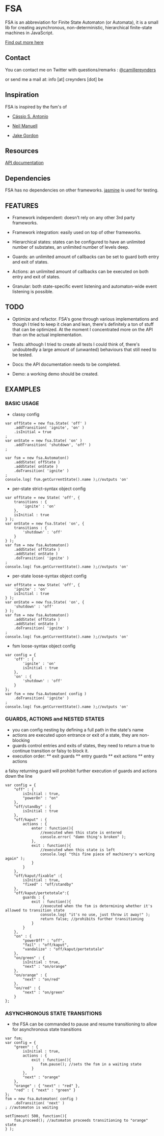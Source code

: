 # FSA

FSA is an abbreviation for Finite State Automaton (or Automata), it is a small lib for creating 
asynchronous, non-deterministic, hierarchical finite-state machines in JavaScript.

[Find out more here](http://en.wikipedia.org/wiki/Finite-state_machine)

## Contact

You can contact me on Twitter with questions/remarks : [@camillereynders](http://twitter.com/camillereynders)

or send me a mail at:
info [at] creynders [dot] be

## Inspiration

FSA is inspired by the fsm's of 

* [Cássio S. Antonio](https://github.com/cassiozen/AS3-State-Machine)

* [Neil Manuell](http://statemachine.org/)

* [Jake Gordon](http://codeincomplete.com/posts/2012/1/7/javascript_state_machine_v2_1_0/)

## Resources

[API documentation](http://creynders.github.com/fsa/docs)

## Dependencies

FSA has no dependencies on other frameworks. 
[jasmine](https://github.com/pivotal/jasmine) is used for testing.

## FEATURES

* Framework independent: doesn't rely on any other 3rd party frameworks.

* Framework integration: easily used on top of other frameworks.

* Hierarchical states: states can be configured to have an unlimited number of substates, an unlimited number of levels deep.

* Guards: an unlimited amount of callbacks can be set to guard both entry and exit of states.

* Actions: an unlimited amount of callbacks can be executed on both entry and exit of states.

* Granular: both state-specific event listening and automaton-wide event listening is possible.

## TODO

* Optimize and refactor. FSA's gone through various implementations and though I tried to keep it clean and lean, there's definitely a ton of stuff that can be optimized. At the moment I concentrated more on the API than on the actual implementation.

* Tests: although I tried to create all tests I could think of, there's undoubtedly a large amount of (unwanted) behaviours that still need to be tested.

* Docs: the API documentation needs to be completed.

* Demo: a working demo should be created.

## EXAMPLES

### BASIC USAGE

* classy config

```
var offState = new fsa.State( 'off' )
	.addTransition( 'ignite', 'on' )
	.isInitial = true
;
var onState = new fsa.State( 'on' )
	.addTransition( 'shutdown', 'off' )
;

var fsm = new fsa.Automaton()
	.addState( offState )
	.addState( onState )
	.doTransition( 'ignite' )
;
console.log( fsm.getCurrentState().name );//outputs 'on'
```

* per-state strict-syntax object config
```
var offState = new State( 'off', {
	transitions : {
		'ignite' : 'on'
	},
	isInitial : true
} );
var onState = new fsa.State( 'on', {
	transitions : {
		'shutdown' : 'off'
	}
} );
var fsm = new fsa.Automaton()
	.addState( offState )
	.addState( onState )
	.doTransition( 'ignite' )
;
console.log( fsm.getCurrentState().name );//outputs 'on'
```

* per-state loose-syntax object config
```
var offState = new State( 'off', {
	'ignite' : 'on'
	isInitial : true
} );
var onState = new fsa.State( 'on', {
	'shutdown' : 'off'
} );
var fsm = new fsa.Automaton()
	.addState( offState )
	.addState( onState )
	.doTransition( 'ignite' )
;
console.log( fsm.getCurrentState().name );//outputs 'on'
```

* fsm loose-syntax object config
```
var config = {
	'off' : {
		'ignite' : 'on'
		isInitial : true
	},
	'on' : {
		'shutdown' : 'off'
	}
};
var fsm = new fsa.Automaton( config )
	.doTransition( 'ignite' )
;
console.log( fsm.getCurrentState().name );//outputs 'on'
```

### GUARDS, ACTIONS and NESTED STATES

* you can config nesting by defining a full path in the state's name
* actions are executed upon entrance or exit of a state, they are non-blocking
* guards control entries and exits of states, they need to return a true to continue transition
or falsy to block it.
* execution order:
** exit guards
** entry guards
** exit actions
** entry actions

a falsy returning guard will prohibit further execution of guards and actions down the line

```
var config = {
	"off" : {
		isInitial : true,
		"powerOn" : "on"
	},
	"off/standby" : {
		isInitial : true
	},
	"off/kaput" : {
		actions : {
			enter : function(){
			 	//executed when this state is entered
				console.error( "damn thing's broken" );
			},
			exit : function(){
				//executed when this state is left
				console.log( "this fine piece of machinery's working again" );
			}
		}
	},
	"off/kaput/fixable" :{
		isInitial : true,
		"fixed" : "off/standby"
	},
	"off/kaput/pertetotale":{
		guards : {
			exit : function(){
				//executed when the fsm is determining whether it's allowed to transition state
				console.log( "it's no use, just throw it away!" );
				return false; //prohibits further transitioning
			}
		}
	},
	"on" : {
		"powerOff" : "off",
		"fail" : "off/kaput",
		"vandalize" : "off/kaput/pertetotale"
	},
	"on/green" : {
		isInitial : true,
		"next" : "on/orange"
	},
	"on/orange" : {
		"next" : "on/red"
	},
	"on/red" : {
		"next" : "on/green"
	}
};
```

### ASYNCHRONOUS STATE TRANSITIONS

* the FSA can be commanded to pause and resume transitioning to allow for asynchronous state transitions

```
var fsm;
var config = {
	"green" : { 
		isInitial : true,
		actions : { 
			exit : function(){
				fsm.pause(); //sets the fsm in a waiting state
			}
		},
		"next" : "orange" 
	},
	"orange" : { "next" : "red" },
	"red" : { "next" : "green" }
};
fsm = new fsa.Automaton( config )
	.doTransition( 'next' )
; //automaton is waiting

setTimeout( 500, function(){
	fsm.proceed(); //automaton proceeds transitioning to "orange" state
} );
```